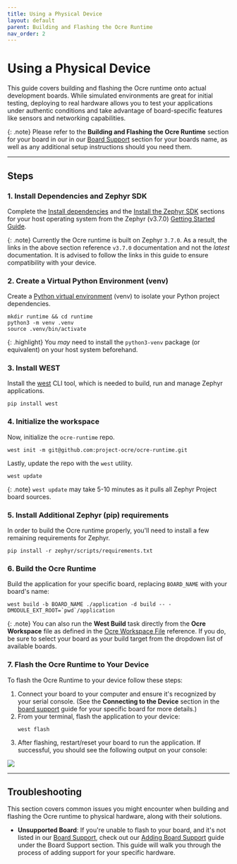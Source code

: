 ```yaml
---
title: Using a Physical Device 
layout: default
parent: Building and Flashing the Ocre Runtime 
nav_order: 2 
---
```


# Using a Physical Device

This guide covers building and flashing the Ocre runtime onto actual development boards. While simulated environments are great for initial testing, deploying to real hardware allows you to test your applications under authentic conditions and take advantage of board-specific features like sensors and networking capabilities.

{: .note}
Please refer to the **Building and Flashing the Ocre Runtime** section for your board in our in our [Board Support](../../../board-support) section for your boards name, as well as any additional setup instructions should you need them.

---

## Steps

### **1. Install Dependencies and Zephyr SDK**

Complete the [Install dependencies](https://docs.zephyrproject.org/3.7.0/develop/getting_started/index.html#install-dependencies) and the [Install the Zephyr SDK](https://docs.zephyrproject.org/3.7.0/develop/getting_started/index.html#install-the-zephyr-sdk) sections for your host operating system from the Zephyr (v3.7.0) [Getting Started Guide](https://docs.zephyrproject.org/3.7.0/develop/getting_started/index.html#getting-started-guide). 

{: .note}
Currently the Ocre runtime is built on Zephyr `3.7.0`. As a result, the links in the above section reference `v3.7.0` documentation and not the *latest* documentation. It is advised to follow the links in this guide to ensure compatibility with your device.

### **2. Create a Virtual Python Environment (venv)**
Create a [Python virtual environment](https://packaging.python.org/en/latest/guides/installing-using-pip-and-virtual-environments/) (venv) to isolate your Python project dependencies.

```
mkdir runtime && cd runtime
python3 -m venv .venv
source .venv/bin/activate
```

{: .highlight}
You *may* need to install the `python3-venv` package (or equivalent) on your host system beforehand.

### **3. Install WEST**

Install the [west](https://docs.zephyrproject.org/latest/develop/west/index.html) CLI tool, which is needed to build, run and manage Zephyr applications.

```
pip install west
```

### **4. Initialize the workspace**

Now, initialize the `ocre-runtime` repo.
```
west init -m git@github.com:project-ocre/ocre-runtime.git
```

Lastly, update the repo with the `west` utility.

```
west update
```

{: .note}
`west update` may take 5-10 minutes as it pulls all Zephyr Project board sources.

### **5. Install Additional Zephyr (pip) requirements**

In order to build the Ocre runtime properly, you'll need to install a few remaining requirements for Zephyr.

```
pip install -r zephyr/scripts/requirements.txt
```

### **6. Build the Ocre Runtime**

Build the application for your specific board, replacing `BOARD_NAME` with your board's name:
```
west build -b BOARD_NAME ./application -d build -- -DMODULE_EXT_ROOT=`pwd`/application
```

{: .note}
You can also run the **West Build** task directly from the **Ocre Workspace** file as defined in the [Ocre Workspace File](../../../reference/workspacefile) reference. If you do, be sure to select your board as your build target from the dropdown list of available boards. 

### **7. Flash the Ocre Runtime to Your Device**

To flash the Ocre Runtime to your device follow these steps:

1. Connect your board to your computer and ensure it's recognized by your serial console. (See the **Connecting to the Device** section in the [board support](../../../board-support) guide for your specific board for more details.) 
2. From your terminal, flash the application to your device:
   ```
   west flash
   ```
3. After flashing, restart/reset your board to run the application. If successful, you should see the following output on your console:

![](../success.png)

---

## Troubleshooting
This section covers common issues you might encounter when building and flashing the Ocre runtime to physical hardware, along with their solutions.

- **Unsupported Board**: If you're unable to flash to your board, and it's not listed in our [Board Support](../../../board-support), check out our [Adding Board Support](../../../board-support/adding-support) guide under the Board Support section. This guide will walk you through the process of adding support for your specific hardware. 